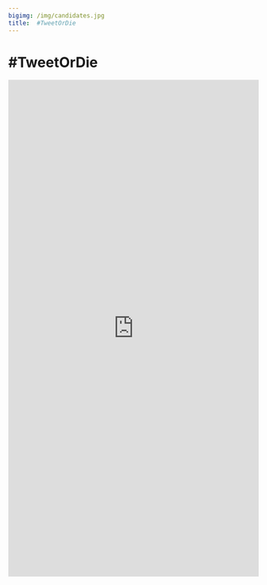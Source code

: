 ```yaml
---
bigimg: /img/candidates.jpg
title:  #TweetOrDie
---
```

# #TweetOrDie

<iframe id="Campaign" src="http://52.38.152.177:3838/Campaign/" style="border: none; width: 100%; height:1000px" frameborder="0"></iframe>

